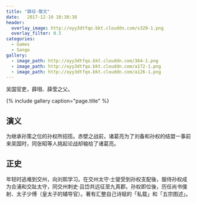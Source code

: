 ```yaml
---
title: "薛综·敬文"
date:   2017-12-10 10:38:38
header:
  overlay_image: http://oyy3dtfqo.bkt.clouddn.com/s320-1.png
  overlay_filter: 0.5
categories:
  - Games
  - Sango
gallery:
  - image_path: http://oyy3dtfqo.bkt.clouddn.com/364-1.png
  - image_path: http://oyy3dtfqo.bkt.clouddn.com/a172-1.png
  - image_path: http://oyy3dtfqo.bkt.clouddn.com/a126-1.png
---
```


吴国官吏，薛珝、薛莹之父。

{% include gallery caption="page.title" %}

## 演义

为继承孙策之位的孙权所招揽。赤壁之战前，诸葛亮为了刘备和孙权的结盟一事前来吴国时，同张昭等人挑起论战却输给了诸葛亮。

## 正史

年轻时逃难到交州，向刘熙学习。在交州太守·士燮受到孙权支配後，服侍孙权成为合浦和交趾太守，同交州刺史·吕岱共远征至九真郡。孙权即位後，历任尚书僕射、太子少傅（皇太子的辅导官）。著有汇整自己诗赋的「私载」和「五宗图述」。